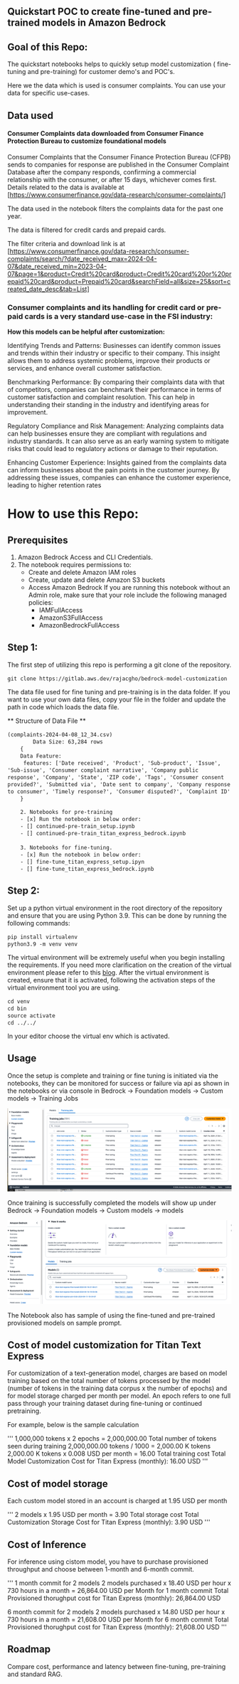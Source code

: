 ## Quickstart POC to create fine-tuned and pre-trained models in Amazon Bedrock

## **Goal of this Repo:**
The quickstart notebooks helps to quickly setup model customization ( fine-tuning and pre-training) for customer demo's and POC's.

Here we the data which is used is consumer complaints. You can use your data for specific use-cases.


## Data used 
#### Consumer Complaints data downloaded from Consumer Finance Protection Bureau to customize foundational models
Consumer Complaints that the Consumer Finance Protection Bureau (CFPB) sends to companies for response are published in the Consumer Complaint Database after the company responds, confirming a commercial relationship with the consumer, or after 15 days, whichever comes first. Details related to the data is available at [https://www.consumerfinance.gov/data-research/consumer-complaints/]

The data used in the notebook filters the complaints data for the past one year.

 The data is filtered for credit cards and prepaid cards. 
 
 The filter criteria and download link is at [https://www.consumerfinance.gov/data-research/consumer-complaints/search/?date_received_max=2024-04-07&date_received_min=2023-04-07&page=1&product=Credit%20card&product=Credit%20card%20or%20prepaid%20card&product=Prepaid%20card&searchField=all&size=25&sort=created_date_desc&tab=List]


### Consumer complaints and its handling for credit card or pre-paid cards is a very standard use-case in the FSI industry:

**How this models can be helpful after customization:**

Identifying Trends and Patterns: Businesses can identify common issues and trends within their industry or specific to their company. This insight allows them to address systemic problems, improve their products or services, and enhance overall customer satisfaction.

Benchmarking Performance: By comparing their complaints data with that of competitors, companies can benchmark their performance in terms of customer satisfaction and complaint resolution. This can help in understanding their standing in the industry and identifying areas for improvement.

Regulatory Compliance and Risk Management: Analyzing complaints data can help businesses ensure they are compliant with regulations and industry standards. It can also serve as an early warning system to mitigate risks that could lead to regulatory actions or damage to their reputation.

Enhancing Customer Experience: Insights gained from the complaints data can inform businesses about the pain points in the customer journey. By addressing these issues, companies can enhance the customer experience, leading to higher retention rates 

# How to use this Repo:
## Prerequisites
1. Amazon Bedrock Access and CLI Credentials.
2. The notebook requires permissions to:
    * Create and delete Amazon IAM roles
    * Create, update and delete Amazon S3 buckets
    * Access Amazon Bedrock
    If you are running this notebook without an Admin role, make sure that your role include the following managed policies:
        * IAMFullAccess
        * AmazonS3FullAccess
        * AmazonBedrockFullAccess

## Step 1:

The first step of utilizing this repo is performing a git clone of the repository.

```
git clone https://gitlab.aws.dev/rajacgho/bedrock-model-customization
```

The data file used for fine tuning and pre-training is in the data folder.
If you want to use your own data files, copy your file in the folder and update the path in code
which loads the data file.

**
Structure of Data File
**   
```
(complaints-2024-04-08_12_34.csv)  
        Data Size: 63,284 rows 
    {
    Data Feature:
     features: ['Date received', 'Product', 'Sub-product', 'Issue', 'Sub-issue', 'Consumer complaint narrative', 'Company public response', 'Company', 'State', 'ZIP code', 'Tags', 'Consumer consent provided?', 'Submitted via', 'Date sent to company', 'Company response to consumer', 'Timely response?', 'Consumer disputed?', 'Complaint ID'
    }

``` 


```
    2. Notebooks for pre-training
    - [x] Run the notebook in below order:
    - [] continued-pre-train_setup.ipynb
    - [] continued-pre-train_titan_express_bedrock.ipynb

    3. Notebooks for fine-tuning.
    - [x] Run the notebook in below order:
    - [] fine-tune_titan_express_setup.ipyn
    - [] fine-tune_titan_express_bedrock.ipynb
```

## Step 2:

Set up a python virtual environment in the root directory of the repository and ensure that you are using Python 3.9. This can be done by running the following commands:

```
pip install virtualenv
python3.9 -m venv venv
```

The virtual environment will be extremely useful when you begin installing the requirements. If you need more clarification on the creation of the virtual environment please refer to this [blog](https://www.freecodecamp.org/news/how-to-setup-virtual-environments-in-python/).
After the virtual environment is created, ensure that it is activated, following the activation steps of the virtual environment tool you are using. 

```
cd venv
cd bin
source activate
cd ../../
```
In your editor choose the virtual env which is activated.

## Usage
Once the setup is complete and training or fine tuning is initiated  via the notebooks, they can be monitored for success or failure via api as shown in the notebooks 
or via console in Bedrock -> Foundation models -> Custom models -> Training Jobs

![alt text](images/image.png)


Once training is successfully completed the models will show up under Bedrock -> Foundation models -> Custom models -> models

![alt text](images/image-1.png)


The Notebook also has sample of using the fine-tuned and pre-trained provisioned models on sample prompt.

## Cost of model customization for Titan Text Express

For customization of a text-generation model, charges are based on model training based on the total number of tokens processed by the model (number of tokens in the training data corpus x the number of epochs) and for model storage charged per month per model. 
An epoch refers to one full pass through your training dataset during fine-tuning or continued pretraining.

For example, below is the sample calculation 

'''
1,000,000 tokens x 2 epochs = 2,000,000.00 Total number of tokens seen during training
2,000,000.00 tokens / 1000 = 2,000.00 K tokens
2,000.00 K tokens x 0.008 USD per month = 16.00 Total training cost
Total Model Customization Cost for Titan Express (monthly): 16.00 USD
'''

## Cost of model storage
Each custom model stored in an account is charged at 1.95 USD per month

'''
2 models x 1.95 USD per month = 3.90 Total storage cost
Total Customization Storage Cost for Titan Express (monthly): 3.90 USD
'''

## Cost of Inference
For inference using cistom model, you have to purchase provisioned throughput and choose between 1-month and 6-month commit. 


'''
1 month commit for 2 models
2 models purchased x 18.40 USD per hour x 730 hours in a month = 26,864.00 USD per Month for 1 month commit
Total Provisioned thorughput cost for Titan Express (monthly): 26,864.00 USD


6 month commit for 2 models
2 models purchased x 14.80 USD per hour x 730 hours in a month = 21,608.00 USD per Month for 6 month commit
Total Provisioned thorughput cost for Titan Express (monthly): 21,608.00 USD
'''
## Roadmap
Compare cost, performance and latency between fine-tuning, pre-training and standard RAG.